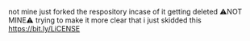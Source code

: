 not mine just forked the respository incase of it getting deleted 
⚠NOT MINE⚠ trying to make it more clear that i just skidded this
https://bit.ly/LiCENSE
